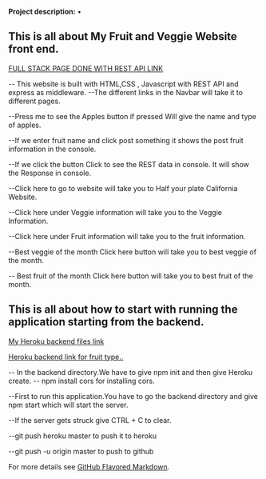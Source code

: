 
**Project description:** •	

## This is all about My Fruit and Veggie Website front end.

[FULL STACK PAGE DONE WITH REST API LINK](https://renujaishankar.github.io/Feb11thFrontEndRepository/)

-- This website is built with HTML,CSS , Javascript with REST API and express as middleware.
--The different links in the Navbar will take it to different pages.

--Press me to see the Apples button if pressed Will give the name and type of apples.

--If we enter fruit name and click post something it shows the post fruit information in the console.

--If we click the button Click to see the REST data in console. It will show the Response in console.

--Click here to go to website will take you to Half your plate California Website.

--Click here under Veggie information will take you to the Veggie Information.

--Click here under Fruit information will take you to the fruit information.

--Best veggie of the month Click here button will take you to best veggie of the month.

-- Best fruit of the month Click here button will take you to best fruit of the month.



## This is all about how to start with running the application starting from the backend.

[My Heroku backend files link](https://still-thicket-63557.herokuapp.com/data)

[Heroku backend link for fruit type..](https://still-thicket-63557.herokuapp.com/fruits/type)

-- In the backend directory.We have to give npm init
and then give Heroku create.
-- npm install cors for installing cors.

--First to run this application.You have to go the backend directory and give npm start which will start the server.

--If the server gets struck give CTRL + C to clear.

--git push heroku master to push it to heroku

--git push -u origin master to push to github






For more details see [GitHub Flavored Markdown](https://guides.github.com/features/mastering-markdown/).
